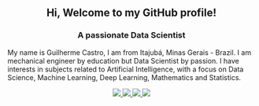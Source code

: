 <h2 align="center">Hi, Welcome to my GitHub profile!</h2>
<h3 align="center">A passionate Data Scientist</h3>
<p> 
My name is Guilherme Castro, I am from Itajubá, Minas Gerais - Brazil. I am mechanical engineer by education but Data Scientist by passion. I have interests in subjects related to Artificial Intelligence, with a focus on Data Science, Machine Learning, Deep Learning, Mathematics and Statistics.
</p>
<p align="center">
  <a href="mailto:guilherme.castrorl@gmail.com?subject=MessageTitle&amp;body=Message Content">
    <img src="https://img.shields.io/static/v1?label=Gmail&style=for-the-badge&logo=Gmail">
  </a>
  <a href="https://www.linkedin.com/in/guilherme-castrorl/">
    <img src="https://img.shields.io/static/label=LinkedIn&style=for-the-badge&logo=LinkedIn">
  </a>
  <a href="https://guicastrorl.github.io/online-cv-pt/">
    <img src="https://img.shields.io/static/v1?label=Curriculum&style=for-the-badge&logo=pinboard">
  </a>
  <a href="https://guicastrorl.github.io/online-cv-pt/#personal-project">
    <img src="https://img.shields.io/static/v1?label=Portfolio&style=for-the-badge&logo=wheniwork">
  </a>
</p>


